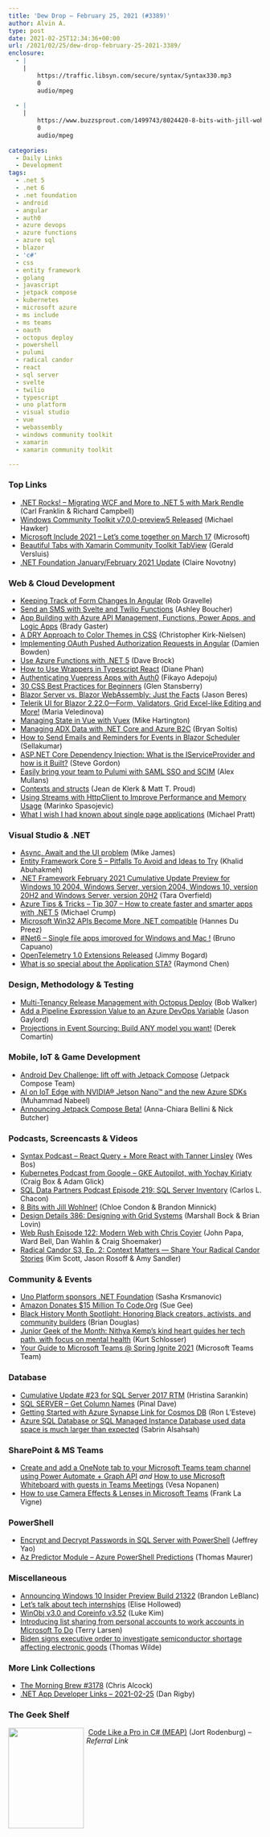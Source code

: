 ```yaml
---
title: 'Dew Drop – February 25, 2021 (#3389)'
author: Alvin A.
type: post
date: 2021-02-25T12:34:36+00:00
url: /2021/02/25/dew-drop-february-25-2021-3389/
enclosure:
  - |
    |
        https://traffic.libsyn.com/secure/syntax/Syntax330.mp3
        0
        audio/mpeg
        
  - |
    |
        https://www.buzzsprout.com/1499743/8024420-8-bits-with-jill-wohlner.mp3?blob_id=36018498
        0
        audio/mpeg
        
categories:
  - Daily Links
  - Development
tags:
  - .net 5
  - .net 6
  - .net foundation
  - android
  - angular
  - auth0
  - azure devops
  - azure functions
  - azure sql
  - blazor
  - 'c#'
  - css
  - entity framework
  - golang
  - javascript
  - jetpack compose
  - kubernetes
  - microsoft azure
  - ms include
  - ms teams
  - oauth
  - octopus deploy
  - powershell
  - pulumi
  - radical candor
  - react
  - sql server
  - svelte
  - twilio
  - typescript
  - uno platform
  - visual studio
  - vue
  - webassembly
  - windows community toolkit
  - xamarin
  - xamarin community toolkit

---
```

### <a name="top"></a>Top Links

  * <a href="http://www.dotnetrocks.com/default.aspx?ShowNum=1728" target="_blank" rel="noopener">.NET Rocks! &#8211; Migrating WCF and More to .NET 5 with Mark Rendle</a> (Carl Franklin & Richard Campbell)
  * <a href="https://github.com/windows-toolkit/WindowsCommunityToolkit/releases/tag/v7.0.0-preview5?WT.mc_id=DOP-MVP-4025064" target="_blank" rel="noopener">Windows Community Toolkit v7.0.0-preview5 Released</a> (Michael Hawker)
  * <a href="https://include2021.microsoft.com/home?WT.mc_id=DOP-MVP-4025064" target="_blank" rel="noopener">Microsoft Include 2021 &#8211; Let’s come together on March 17</a> (Microsoft)
  * <a href="https://devblogs.microsoft.com/xamarin/xamarin-community-toolkit-tabview/?WT.mc_id=DOP-MVP-4025064" target="_blank" rel="noopener">Beautiful Tabs with Xamarin Community Toolkit TabView</a> (Gerald Versluis)
  * <a href="https://dotnetfoundation.org/blog/2021/02/24/blog/posts/net-foundation-january-february-2021-update" target="_blank" rel="noopener">.NET Foundation January/February 2021 Update</a> (Claire Novotny)



### <a name="web"></a>Web & Cloud Development

  * <a href="https://www.developer.com/lang/jscript/keeping-track-of-form-changes-in-angular.html" target="_blank" rel="noopener">Keeping Track of Form Changes In Angular</a> (Rob Gravelle)
  * <a href="https://www.twilio.com/blog/send-sms-svelte-twilio-functions" target="_blank" rel="noopener">Send an SMS with Svelte and Twilio Functions</a> (Ashley Boucher)
  * <a href="https://devblogs.microsoft.com/aspnet/app-building-with-azure-api-management-functions-power-apps-and-logic-apps/?WT.mc_id=DOP-MVP-4025064" target="_blank" rel="noopener">App Building with Azure API Management, Functions, Power Apps, and Logic Apps</a> (Brady Gaster)
  * <a href="https://css-tricks.com/a-dry-approach-to-color-themes-in-css/" target="_blank" rel="noopener">A DRY Approach to Color Themes in CSS</a> (Christopher Kirk-Nielsen)
  * <a href="https://damienbod.com/2021/02/24/implementing-oauth-pushed-authorisation-requests-in-angular/" target="_blank" rel="noopener">Implementing OAuth Pushed Authorization Requests in Angular</a> (Damien Bowden)
  * <a href="https://daveabrock.com/2021/02/24/functions-dotnet-5" target="_blank" rel="noopener">Use Azure Functions with .NET 5</a> (Dave Brock)
  * <a href="https://www.twilio.com/blog/intro-wrappers-typescript-react" target="_blank" rel="noopener">How to Use Wrappers in Typescript React</a> (Diane Phan)
  * <a href="https://auth0.com/blog/vuepress-authentication/" target="_blank" rel="noopener">Authenticating Vuepress Apps with Auth0</a> (Fikayo Adepoju)
  * <a href="https://code.tutsplus.com/tutorials/30-css-best-practices-for-beginners--net-6741" target="_blank" rel="noopener">30 CSS Best Practices for Beginners</a> (Glen Stansberry)
  * <a href="https://www.infragistics.com/community/blogs/b/jason_beres/posts/blazor-server-vs-blazor-webassembly" target="_blank" rel="noopener">Blazor Server vs. Blazor WebAssembly: Just the Facts</a> (Jason Beres)
  * <a href="https://www.telerik.com/blogs/telerik-ui-for-blazor-2-22-0-form-validators-grid-excel-like-editing-more" target="_blank" rel="noopener">Telerik UI for Blazor 2.22.0—Form, Validators, Grid Excel-like Editing and More!</a> (Maria Veledinova)
  * <a href="https://ionicframework.com/blog/managing-state-in-vue-with-vuex/" target="_blank" rel="noopener">Managing State in Vue with Vuex</a> (Mike Hartington)
  * <a href="https://devblogs.microsoft.com/premier-developer/managing-adx-data-with-net-core-and-azure-b2c/?WT.mc_id=DOP-MVP-4025064" target="_blank" rel="noopener">Managing ADX Data with .NET Core and Azure B2C</a> (Bryan Soltis)
  * <a href="https://www.syncfusion.com/blogs/post/how-to-send-emails-and-reminders-for-events-in-blazor-scheduler.aspx" target="_blank" rel="noopener">How to Send Emails and Reminders for Events in Blazor Scheduler</a> (Sellakumar)
  * <a href="https://www.stevejgordon.co.uk/aspnet-core-dependency-injection-what-is-the-iserviceprovider-and-how-is-it-built" target="_blank" rel="noopener">ASP.NET Core Dependency Injection: What is the IServiceProvider and how is it Built?</a> (Steve Gordon)
  * <a href="https://www.pulumi.com/blog/easily-bring-your-team-to-pulumi/" target="_blank" rel="noopener">Easily bring your team to Pulumi with SAML SSO and SCIM</a> (Alex Mullans)
  * <a href="https://blog.golang.org/context-and-structs" target="_blank" rel="noopener">Contexts and structs</a> (Jean de Klerk & Matt T. Proud)
  * <a href="https://code-maze.com/using-streams-with-httpclient-to-improve-performance-and-memory-usage/" target="_blank" rel="noopener">Using Streams with HttpClient to Improve Performance and Memory Usage</a> (Marinko Spasojevic)
  * <a href="https://stackoverflow.blog/2021/02/24/what-i-wish-i-had-known-about-single-page-applications/" target="_blank" rel="noopener">What I wish I had known about single page applications</a> (Michael Pratt)



### <a name="dotnet"></a>Visual Studio & .NET

  * <a href="http://www.i-programmer.info/programming/c/1514-async-await-and-the-ui-problem.html" target="_blank" rel="noopener">Async, Await and the UI problem</a> (Mike James)
  * <a href="https://blog.jetbrains.com/dotnet/2021/02/24/entity-framework-core-5-pitfalls-to-avoid-and-ideas-to-try/" target="_blank" rel="noopener">Entity Framework Core 5 – Pitfalls To Avoid and Ideas to Try</a> (Khalid Abuhakmeh)
  * <a href="https://devblogs.microsoft.com/dotnet/net-framework-february-2021-cumulative-update-preview-for-windows-10-2004-windows-server-version-2004-windows-10-version-20h2-and-windows-server-version-20h2/?WT.mc_id=DOP-MVP-4025064" target="_blank" rel="noopener">.NET Framework February 2021 Cumulative Update Preview for Windows 10 2004, Windows Server, version 2004, Windows 10, version 20H2 and Windows Server, version 20H2</a> (Tara Overfield)
  * <a href="https://microsoft.github.io/AzureTipsAndTricks/blog/tip307.html" target="_blank" rel="noopener">Azure Tips & Tricks &#8211; Tip 307 &#8211; How to create faster and smarter apps with .NET 5</a> (Michael Crump)
  * <a href="https://www.developer.com/net/net/microsoft-win32-apis-become-more-.net-compatible.html" target="_blank" rel="noopener">Microsoft Win32 APIs Become More .NET compatible</a> (Hannes Du Preez)
  * <a href="http://feedproxy.google.com/~r/elbruno/~3/hQ5uTIeXLx0/" target="_blank" rel="noopener">#Net6 – Single file apps improved for Windows and Mac !</a> (Bruno Capuano)
  * <a href="http://feedproxy.google.com/~r/GrabBagOfT/~3/aBWIuOMKiDM/" target="_blank" rel="noopener">OpenTelemetry 1.0 Extensions Released</a> (Jimmy Bogard)
  * <a href="https://devblogs.microsoft.com/oldnewthing/20210224-00/?p=104901" target="_blank" rel="noopener">What is so special about the Application STA?</a> (Raymond Chen)



### <a name="design"></a>Design, Methodology & Testing

  * <a href="http://feedproxy.google.com/~r/OctopusDeploy/~3/jLSWRSmoWts/multi-tenancy-release-management" target="_blank" rel="noopener">Multi-Tenancy Release Management with Octopus Deploy</a> (Bob Walker)
  * <a href="https://www.jasongaylord.com/blog/2021/02/25/add-expression-in-azure-devops-variable" target="_blank" rel="noopener">Add a Pipeline Expression Value to an Azure DevOps Variable</a> (Jason Gaylord)
  * <a href="https://codeopinion.com/projections-in-event-sourcing-build-any-model-you-want/?utm_source=rss&utm_medium=rss&utm_campaign=projections-in-event-sourcing-build-any-model-you-want" target="_blank" rel="noopener">Projections in Event Sourcing: Build ANY model you want!</a> (Derek Comartin)



### <a name="mobile"></a>Mobile, IoT & Game Development

  * <a href="http://feedproxy.google.com/~r/blogspot/hsDu/~3/iqqBMqCqzrs/android-dev-challenge-lift-off-with.html" target="_blank" rel="noopener">Android Dev Challenge: lift off with Jetpack Compose</a> (Jetpack Compose Team)
  * <a href="https://devblogs.microsoft.com/azure-sdk/ai-on-iot-edge/?WT.mc_id=DOP-MVP-4025064" target="_blank" rel="noopener">AI on IoT Edge with NVIDIA® Jetson Nano™ and the new Azure SDKs</a> (Muhammad Nabeel)
  * <a href="http://feedproxy.google.com/~r/blogspot/hsDu/~3/TT6hcjmark8/announcing-jetpack-compose-beta.html" target="_blank" rel="noopener">Announcing Jetpack Compose Beta!</a> (Anna-Chiara Bellini & Nick Butcher)



### <a name="podcasts"></a>Podcasts, Screencasts & Videos

  * <a href="https://traffic.libsyn.com/secure/syntax/Syntax330.mp3" target="_blank" rel="noopener">Syntax Podcast &#8211; React Query + More React with Tanner Linsley</a> (Wes Bos)
  * <a href="https://kubernetespodcast.com/episode/139-gke-autopilot/" target="_blank" rel="noopener">Kubernetes Podcast from Google &#8211; GKE Autopilot, with Yochay Kiriaty</a> (Craig Box & Adam Glick)
  * <a href="https://sqldatapartners.com/2021/02/24/episode-219-sql-server-inventory/" target="_blank" rel="noopener">SQL Data Partners Podcast Episode 219: SQL Server Inventory</a> (Carlos L. Chacon)
  * <a href="https://www.buzzsprout.com/1499743/8024420-8-bits-with-jill-wohlner.mp3?blob_id=36018498" target="_blank" rel="noopener">8 Bits with Jill Wohlner!</a> (Chloe Condon & Brandon Minnick)
  * <a href="https://designdetails.simplecast.com/episodes/386-designing-with-grid-systems-hgPwR4Ey" target="_blank" rel="noopener">Design Details 386: Designing with Grid Systems</a> (Marshall Bock & Brian Lovin)
  * <a href="https://webrush.io/episodes/episode-122-modern-web-with-chris-coyier-CZNLopY3" target="_blank" rel="noopener">Web Rush Episode 122: Modern Web with Chris Coyier</a> (John Papa, Ward Bell, Dan Wahlin & Craig Shoemaker)
  * <a href="https://www.radicalcandor.com/podcast/share-your-radical-candor-stories/" target="_blank" rel="noopener">Radical Candor S3, Ep. 2: Context Matters — Share Your Radical Candor Stories</a> (Kim Scott, Jason Rosoff & Amy Sandler)



### <a name="events"></a>Community & Events

  * <a href="https://platform.uno/blog/uno-platform-sponsors-net-foundation/" target="_blank" rel="noopener">Uno Platform sponsors .NET Foundation</a> (Sasha Krsmanovic)
  * <a href="http://www.i-programmer.info/news/150-training-a-education/14377-amazon-donates-15-million-to-codeorg-.html" target="_blank" rel="noopener">Amazon Donates $15 Million To Code.Org</a> (Sue Gee)
  * <a href="https://github.blog/2021-02-24-black-history-month-spotlight-honoring-black-creators-activists-and-community-builders/" target="_blank" rel="noopener">Black History Month Spotlight: Honoring Black creators, activists, and community builders</a> (Brian Douglas)
  * <a href="https://www.geekwire.com/2021/junior-geek-month-nithya-kemps-kind-heart-guides-tech-path-focus-mental-health/" target="_blank" rel="noopener">Junior Geek of the Month: Nithya Kemp’s kind heart guides her tech path, with focus on mental health</a> (Kurt Schlosser)
  * <a href="https://techcommunity.microsoft.com/t5/microsoft-teams-blog/your-guide-to-microsoft-teams-spring-ignite-2021/ba-p/2157196?WT.mc_id=DOP-MVP-4025064" target="_blank" rel="noopener">Your Guide to Microsoft Teams @ Spring Ignite 2021</a> (Microsoft Teams Team)



### <a name="sql"></a>Database

  * <a href="https://techcommunity.microsoft.com/t5/sql-server/cumulative-update-23-for-sql-server-2017-rtm/ba-p/2164261?WT.mc_id=DOP-MVP-4025064" target="_blank" rel="noopener">Cumulative Update #23 for SQL Server 2017 RTM</a> (Hristina Sarankin)
  * <a href="https://blog.sqlauthority.com/2021/02/25/sql-server-get-column-names/?utm_source=rss&utm_medium=rss&utm_campaign=sql-server-get-column-names" target="_blank" rel="noopener">SQL SERVER – Get Column Names</a> (Pinal Dave)
  * <a href="http://feedproxy.google.com/~r/MSSQLTips-LatestSqlServerTips/~3/Pp7POA-qS4o/" target="_blank" rel="noopener">Getting Started with Azure Synapse Link for Cosmos DB</a> (Ron L&#8217;Esteve)
  * <a href="https://techcommunity.microsoft.com/t5/azure-database-support-blog/azure-sql-database-or-sql-managed-instance-database-used-data/ba-p/2162130?WT.mc_id=DOP-MVP-4025064" target="_blank" rel="noopener">Azure SQL Database or SQL Managed Instance Database used data space is much larger than expected</a> (Sabrin Alsahsah)



### <a name="sp"></a>SharePoint & MS Teams

  * <a href="https://techcommunity.microsoft.com/t5/microsoft-365-pnp-blog/create-and-add-a-onenote-tab-to-your-microsoft-teams-team/ba-p/2162502?WT.mc_id=DOP-MVP-4025064" target="_blank" rel="noopener">Create and add a OneNote tab to your Microsoft Teams team channel using Power Automate + Graph API</a> _and_ <a href="https://myteamsday.com/2021/02/25/whiteboard-with-guests/" target="_blank" rel="noopener">How to use Microsoft Whiteboard with guests in Teams Meetings</a> (Vesa Nopanen)
  * <a href="http://franksworld.com/2021/02/24/how-to-use-camera-effects-lenses-in-microsoft-teams/?utm_source=rss&utm_medium=rss&utm_campaign=how-to-use-camera-effects-lenses-in-microsoft-teams" target="_blank" rel="noopener">How to use Camera Effects & Lenses in Microsoft Teams</a> (Frank La Vigne)



### <a name="ps"></a>PowerShell

  * <a href="http://feedproxy.google.com/~r/MSSQLTips-LatestSqlServerTips/~3/JPmN_MDxp2M/" target="_blank" rel="noopener">Encrypt and Decrypt Passwords in SQL Server with PowerShell</a> (Jeffrey Yao)
  * <a href="https://www.thomasmaurer.ch/2021/02/az-predictor-module-azure-powershell-predictions/" target="_blank" rel="noopener">Az Predictor Module – Azure PowerShell Predictions</a> (Thomas Maurer)



### <a name="misc"></a>Miscellaneous

  * <a href="https://blogs.windows.com/windows-insider/2021/02/24/announcing-windows-10-insider-preview-build-21322/?WT.mc_id=WD-MVP-4025064" target="_blank" rel="noopener">Announcing Windows 10 Insider Preview Build 21322</a> (Brandon LeBlanc)
  * <a href="https://github.blog/2021-02-24-lets-talk-about-tech-internships/" target="_blank" rel="noopener">Let’s talk about tech internships</a> (Elise Hollowed)
  * <a href="https://techcommunity.microsoft.com/t5/sysinternals-blog/winobj-v3-0-and-coreinfo-v3-52/ba-p/2162978?WT.mc_id=DOP-MVP-4025064" target="_blank" rel="noopener">WinObj v3.0 and Coreinfo v3.52</a> (Luke Kim)
  * <a href="https://techcommunity.microsoft.com/t5/microsoft-to-do-blog/introducing-list-sharing-from-personal-accounts-to-work-accounts/ba-p/1733030?WT.mc_id=DOP-MVP-4025064" target="_blank" rel="noopener">Introducing list sharing from personal accounts to work accounts in Microsoft To Do</a> (Terry Larsen)
  * <a href="https://www.geekwire.com/2021/biden-signs-executive-order-investigate-semiconductor-shortage-affecting-electronic-goods/" target="_blank" rel="noopener">Biden signs executive order to investigate semiconductor shortage affecting electronic goods</a> (Thomas Wilde)



### <a name="links"></a>More Link Collections

  * <a href="http://feedproxy.google.com/~r/ReflectivePerspective/~3/Cw5k0cJxHhI/" target="_blank" rel="noopener">The Morning Brew #3178</a> (Chris Alcock)
  * <a href="https://links.danrigby.com/2021/02/app-developer-links-2021-02-25/" target="_blank" rel="noopener">.NET App Developer Links &#8211; 2021-02-25</a> (Dan Rigby)



### <a name="shelf"></a>The Geek Shelf

<a href="https://www.manning.com/books/code-like-a-pro-in-c-sharp?utm_source=morningdew&utm_medium=affiliate&utm_campaign=book_rodenburg_code_4_22_20&a_aid=morningdew&a_bid=a3846006" target="_blank" rel="noopener"><img loading="lazy" decoding="async" width="150" height="200" align="left" style="margin: 0px 5px 0px 0px; border: 0px currentcolor; border-image: none; float: left; display: inline; background-image: none;" src="/wp-content/uploads/2020/04/manningcsharp.png" border="0" /></a>&nbsp;<a href="https://www.manning.com/books/code-like-a-pro-in-c-sharp?utm_source=morningdew&utm_medium=affiliate&utm_campaign=book_rodenburg_code_4_22_20&a_aid=morningdew&a_bid=a3846006" target="_blank" rel="noopener">Code Like a Pro in C# (MEAP)</a> (Jort Rodenburg) _&#8211; Referral Link_